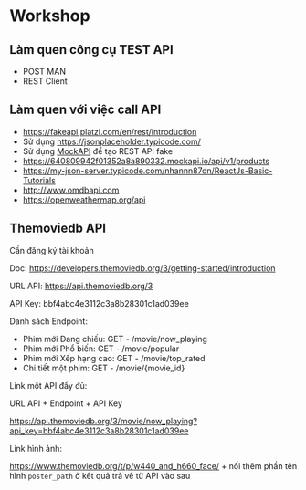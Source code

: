 # Workshop

## Làm quen công cụ TEST API

- POST MAN
- REST Client

## Làm quen với việc call API
- https://fakeapi.platzi.com/en/rest/introduction
- Sử dụng <https://jsonplaceholder.typicode.com/>
- Sử dụng [MockAPI](https://mockapi.io) để tạo REST API fake
- https://640809942f01352a8a890332.mockapi.io/api/v1/products
- https://my-json-server.typicode.com/nhannn87dn/ReactJs-Basic-Tutorials
- http://www.omdbapi.com
- https://openweathermap.org/api


## Themoviedb  API

Cần đăng ký tài khoản

Doc:  https://developers.themoviedb.org/3/getting-started/introduction

URL API: https://api.themoviedb.org/3

API Key: bbf4abc4e3112c3a8b28301c1ad039ee

Danh sách Endpoint:

- Phim mới Đang chiếu: GET -  /movie/now_playing
- Phim mới Phổ biến: GET -  /movie/popular
- Phim mới Xếp hạng cao: GET -  /movie/top_rated
- Chi tiết một phim: GET -  /movie/{movie_id}


Link một API đầy đủ:

URL API + Endpoint + API Key

https://api.themoviedb.org/3/movie/now_playing?api_key=bbf4abc4e3112c3a8b28301c1ad039ee


Link hình ảnh:

https://www.themoviedb.org/t/p/w440_and_h660_face/ + nối thêm phần tên hình `poster_path` ở kết quả trả về từ API vào sau